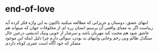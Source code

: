 # end-of-love
انتهای عشق، دوستان و عزیزانی که مطالعه میکنید تاکنون به این واژه فکر کرده آید  زیباست اگر به معنای واقعی آن برسیم انسان زره ای از مخلوقات جهان که میتواند  هم عاشق شود هم محبت کند مهربان باشد و سرشار از خوبی ونیک اندیشی درعین حال  سنگدل ظالم وبی رحم  وجانی وانتهای بد بودن، سوالی دارم چرا دلیل اینکه  این  موجود متفکر  که خود آگاه است عمری کوتاه داردی
